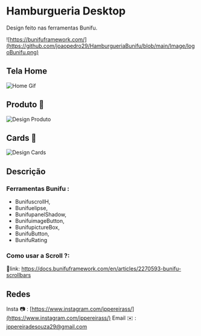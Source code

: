 #  Hamburgueria Desktop

Design feito nas ferramentas Bunifu.

![https://bunifuframework.com/](https://github.com/joaopedro29/HamburgueriaBunifu/blob/main/Image/logoBunifu.png)


## Tela Home

![Home Gif](https://github.com/joaopedro29/HamburgueriaBunifu/blob/main/Image/gifHome.gif)


## Produto 🛒

![Design Produto](https://github.com/joaopedro29/HamburgueriaBunifu/blob/main/Image/gifProd.gif)

## Cards 🎴

![Design Cards](https://github.com/joaopedro29/HamburgueriaBunifu/blob/main/Image/ilusCards.png)

## Descrição

### Ferramentas Bunifu :
* BunifuscrollH,
* Bunifuelipse,
* BunifupanelShadow,
* BunifuimageButton,
* BunifupictureBox,
* BunifuButton,
* BunifuRating
###  Como usar a Scroll ?:
🔗link: https://docs.bunifuframework.com/en/articles/2270593-bunifu-scrollbars

## Redes

Insta 📷 : [https://www.instagram.com/jppereirass/](https://www.instagram.com/jppereirass/)
Email ✉️ :  [jppereiradesouza29@gmail.com](mailto:jppereiradesouza29@gmail.com)